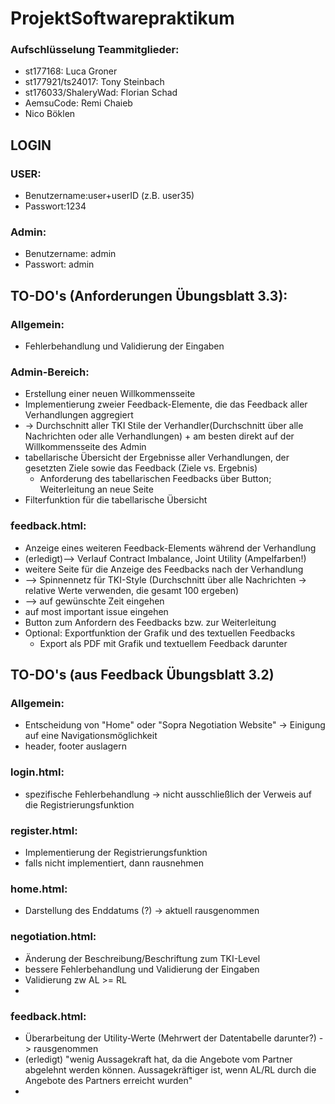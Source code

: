 # ProjektSoftwarepraktikum

### Aufschlüsselung Teammitglieder:
- st177168: Luca Groner
- st177921/ts24017: Tony Steinbach
- st176033/ShaleryWad: Florian Schad
- AemsuCode: Remi Chaieb
- Nico Böklen
  
## LOGIN 

### USER:
- Benutzername:user+userID (z.B. user35)
- Passwort:1234
### Admin:
- Benutzername: admin
- Passwort: admin

## TO-DO's (Anforderungen Übungsblatt 3.3):

### Allgemein:
- Fehlerbehandlung und Validierung der Eingaben 

### Admin-Bereich:
- Erstellung einer neuen Willkommensseite
- Implementierung zweier Feedback-Elemente, die das Feedback aller Verhandlungen aggregiert
- -> Durchschnitt aller TKI Stile der Verhandler(Durchschnitt über alle Nachrichten oder alle Verhandlungen)
      + am besten direkt auf der Willkommensseite des Admin
- tabellarische Übersicht der Ergebnisse aller Verhandlungen, der gesetzten Ziele sowie das Feedback (Ziele vs. Ergebnis)
    + Anforderung des tabellarischen Feedbacks über Button; Weiterleitung an neue Seite
- Filterfunktion für die tabellarische Übersicht

### feedback.html:
- Anzeige eines weiteren Feedback-Elements während der Verhandlung
- (erledigt)--> Verlauf Contract Imbalance, Joint Utility (Ampelfarben!)
- weitere Seite für die Anzeige des Feedbacks nach der Verhandlung
- --> Spinnennetz für TKI-Style (Durchschnitt über alle Nachrichten -> relative Werte verwenden, die gesamt 100 ergeben)
- --> auf gewünschte Zeit eingehen
- auf most important issue eingehen
- Button zum Anfordern des Feedbacks bzw. zur Weiterleitung
- Optional: Exportfunktion der Grafik und des textuellen Feedbacks
    + Export als PDF mit Grafik und textuellem Feedback darunter


## TO-DO's (aus Feedback Übungsblatt 3.2)

### Allgemein:
- Entscheidung von "Home" oder "Sopra Negotiation Website" -> Einigung auf eine Navigationsmöglichkeit
- header, footer auslagern

### login.html:
- spezifische Fehlerbehandlung -> nicht ausschließlich der Verweis auf die Registrierungsfunktion

### register.html:
- Implementierung der Registrierungsfunktion
- falls nicht implementiert, dann rausnehmen

### home.html:
- Darstellung des Enddatums (?) -> aktuell rausgenommen

### negotiation.html:
- Änderung der Beschreibung/Beschriftung zum TKI-Level
- bessere Fehlerbehandlung und Validierung der Eingaben
- Validierung zw AL >= RL
- 

### feedback.html:
- Überarbeitung der Utility-Werte (Mehrwert der Datentabelle darunter?) -> rausgenommen
- (erledigt) "wenig Aussagekraft hat, da die Angebote vom Partner abgelehnt werden können. Aussagekräftiger ist, wenn AL/RL durch die Angebote des Partners erreicht wurden" 
- 


